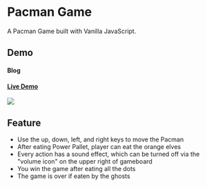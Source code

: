 # Pacman Game
A Pacman Game built with Vanilla JavaScript.

## Demo
#### Blog
#### [Live Demo](https://winnie0609.github.io/pacman-game/pacman.html)  
  
![](https://i.imgur.com/aUPLfkR.gif)

## Feature
* Use the up, down, left, and right keys to move the Pacman
* After eating Power Pallet, player can eat the orange elves
* Every action has a sound effect, which can be turned off via the "volume icon" on the upper right of gameboard
* You win the game after eating all the dots
* The game is over if eaten by the ghosts
